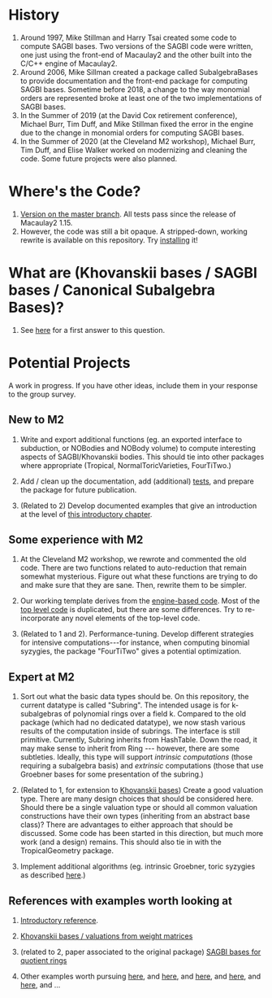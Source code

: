# History 

1. Around 1997, Mike Stillman and Harry Tsai created some code to compute SAGBI bases. Two versions of the SAGBI code were written, one just using the front-end of Macaulay2 and the other built into the C/C++ engine of Macaulay2. 
2. Around 2006, Mike Sillman created a package called SubalgebraBases to provide documentation and the front-end package for computing SAGBI bases. Sometime before 2018, a change to the way monomial orders are represented broke at least one of the two implementations of SAGBI bases. 
3. In the Summer of 2019 (at the David Cox retirement conference), Michael Burr, Tim Duff, and Mike Stillman fixed the error in the engine due to the change in monomial orders for computing SAGBI bases. 
4. In the Summer of 2020 (at the Cleveland M2 workshop), Michael Burr, Tim Duff, and Elise Walker worked on modernizing and cleaning the code. Some future projects were also planned. 

# Where's the Code?

1. [Version on the master branch](https://github.com/Macaulay2/M2/blob/master/M2/Macaulay2/packages/SubalgebraBases.m2). All tests pass since the release of Macaulay2 1.15.
2. However, the code was still a bit opaque. A stripped-down, working rewrite is available on this repository. Try [installing](./install.m2) it!

# What are (Khovanskii bases / SAGBI bases / Canonical Subalgebra Bases)?

1. See [here](./Subalgebra-Basics/StuCh11.pdf) for a first answer to this question.

# Potential Projects 

A work in progress. If you have other ideas, include them in your response to the group survey.

## New to M2

1. Write and export additional functions (eg. an exported interface to subduction, or NOBodies and NOBody volume) to compute interesting aspects of SAGBI/Khovanskii bodies. This should tie into other packages where appropriate (Tropical, NormalToricVarieties, FourTiTwo.)

2. Add / clean up the documentation, add (additional) [tests](https://github.com/Macaulay2/M2/blob/master/M2/Macaulay2/packages/SubalgebraBases/sagbi-tests.m2), and prepare the package for future publication. 

3. (Related to 2) Develop documented examples that give an introduction at the level of [this introductory chapter](./Subalgebra-Basics/StuCh11.pdf).

## Some experience with M2

1. At the Cleveland M2 workshop, we rewrote and commented the old code. There are two functions related to auto-reduction that remain somewhat mysterious. Figure out what these functions are trying to do and make sure that they are sane. Then, rewrite them to be simpler. 

2. Our working template derives from the [engine-based code](https://github.com/Macaulay2/M2/blob/master/M2/Macaulay2/packages/SubalgebraBases/sagbieng.m2). Most of the [top level code](https://github.com/Macaulay2/M2/blob/master/M2/Macaulay2/packages/SubalgebraBases/sagbitop.m2) is duplicated, but there are some differences. Try to re-incorporate any novel elements of the top-level code.

3. (Related to 1 and 2). Performance-tuning. Develop different strategies for intensive computations---for instance, when computing binomial syzygies, the package "FourTiTwo" gives a potential optimization.

## Expert at M2

1. Sort out what the basic data types should be. On this repository, the current datatype is called "Subring". The intended usage is for k-subalgebras of polynomial rings over a field k. Compared to the old package (which had no dedicated datatype), we now stash various results of the computation inside of subrings. The interface is still primitive. Currently, Subring inherits from HashTable. Down the road, it may make sense to inherit from Ring --- however, there are some subtleties. Ideally, this type will support *intrinsic computations* (those requiring a subalgebra basis) and *extrinsic* computations (those that use Groebner bases for some presentation of the subring.)

2. (Related to 1, for extension to [Khovanskii bases](https://arxiv.org/pdf/1610.00298.pdf)) Create a good valuation type. There are many design choices that should be considered here. Should there be a single valuation type or should all common valuation constructions have their own types (inheriting from an abstract base class)? There are advantages to either approach that should be discussed. Some code has been started in this direction, but much more work (and a design) remains. This should also tie in with the TropicalGeometry package.

3. Implement additional algorithms (eg. intrinsic Groebner, toric syzygies as described [here](./Subalgebra-Basics/StuCh11.pdf).)

## References with examples worth looking at

1. [Introductory reference](./Subalgebra-Basics/StuCh11.pdf).

2. [Khovanskii bases / valuations from weight matrices](https://arxiv.org/pdf/1610.00298.pdf)

3. (related to 2, paper associated to the original package) [SAGBI bases for quotient rings](https://www.sciencedirect.com/science/article/pii/S0022404999000158)

4. Other examples worth pursuing [here](https://homepages.ecs.vuw.ac.nz/foswiki/pub/Users/Donelan/WebHome/multiscrews.pdf), and [here](https://arxiv.org/abs/1809.01026), and [here](https://arxiv.org/pdf/1702.05480.pdf), and [here](https://arxiv.org/abs/0803.0892), and [here](https://arxiv.org/abs/1612.03838), and ...
